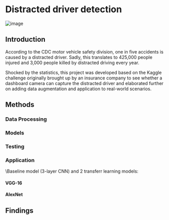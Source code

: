 # Distracted driver detection

![image](https://github.com/pengp5781/Deep-Learning/assets/111671117/81b6b339-f6a0-4c18-8b25-3b8a97bd0a94)

## Introduction
According to the CDC motor vehicle safety division, one in five accidents is caused by a distracted driver. Sadly, this translates to 425,000 people injured and 3,000 people killed by distracted driving every year. 

Shocked by the statistics, this project was developed based on the Kaggle challenge originally brought up by an insurance company to see whether a dashboard camera can capture the distracted driver and elaborated further on adding data augmentation and application to real-world scenarios. 

## Methods
### Data Processing
### Models
### Testing
### Application
\Baseline model (3-layer CNN)
 and 2 transferr learning models:
#### VGG-16
#### AlexNet
## Findings

